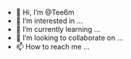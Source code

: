 - 👋 Hi, I’m @Tee6m
- 👀 I’m interested in ...
- 🌱 I’m currently learning ...
- 💞️ I’m looking to collaborate on ...
- 📫 How to reach me ...

<!---
Tee6m/Tee6m is a ✨ special ✨ repository because its `README.md` (this file) appears on your GitHub profile.
You can click the Preview link to take a look at your changes.
--->
